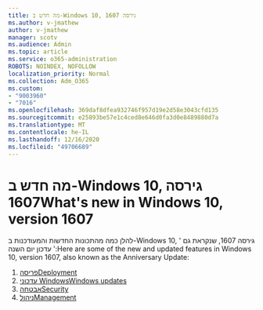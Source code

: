```yaml
---
title: מה חדש ב-Windows 10, גירסה 1607
ms.author: v-jmathew
author: v-jmathew
manager: scotv
ms.audience: Admin
ms.topic: article
ms.service: o365-administration
ROBOTS: NOINDEX, NOFOLLOW
localization_priority: Normal
ms.collection: Adm_O365
ms.custom:
- "9003960"
- "7016"
ms.openlocfilehash: 369daf8dfea932746f957d19e2d58e3043cfd135
ms.sourcegitcommit: e25893be57e1c4ced8e646d0fa3d0e8489880d7a
ms.translationtype: MT
ms.contentlocale: he-IL
ms.lasthandoff: 12/16/2020
ms.locfileid: "49706689"
---
```

# <a name="whats-new-in-windows-10-version-1607"></a><span data-ttu-id="97cb1-102">מה חדש ב-Windows 10, גירסה 1607</span><span class="sxs-lookup"><span data-stu-id="97cb1-102">What's new in Windows 10, version 1607</span></span>

<span data-ttu-id="97cb1-103">להלן כמה מהתכונות החדשות והמעודכנות ב-Windows 10, גירסה 1607, שנקראת גם ' עדכון יום השנה ':</span><span class="sxs-lookup"><span data-stu-id="97cb1-103">Here are some of the new and updated features in Windows 10, version 1607, also known as the Anniversary Update:</span></span>

1. [<span data-ttu-id="97cb1-104">פריסה</span><span class="sxs-lookup"><span data-stu-id="97cb1-104">Deployment</span></span>](https://go.microsoft.com/fwlink/?linkid=2114462)
2. [<span data-ttu-id="97cb1-105">עדכוני Windows</span><span class="sxs-lookup"><span data-stu-id="97cb1-105">Windows updates</span></span>](https://go.microsoft.com/fwlink/?linkid=2114463)
3. [<span data-ttu-id="97cb1-106">אבטחה</span><span class="sxs-lookup"><span data-stu-id="97cb1-106">Security</span></span>](https://go.microsoft.com/fwlink/?linkid=2114270)
4. [<span data-ttu-id="97cb1-107">ניהול</span><span class="sxs-lookup"><span data-stu-id="97cb1-107">Management</span></span>](https://go.microsoft.com/fwlink/?linkid=2114271)
